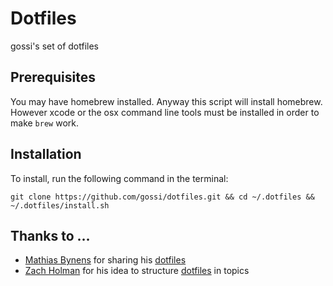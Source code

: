 # Dotfiles

gossi's set of dotfiles

## Prerequisites
You may have homebrew installed. Anyway this script will install homebrew. However xcode or the osx command line tools must be installed in order to make `brew` work.

## Installation

To install, run the following command in the terminal:

```
git clone https://github.com/gossi/dotfiles.git && cd ~/.dotfiles && ~/.dotfiles/install.sh
```

## Thanks to …
* [Mathias Bynens](https://github.com/mathiasbynens) for sharing his [dotfiles](https://github.com/mathiasbynens/dotfiles)
* [Zach Holman](http://github.com/holman) for his idea to structure [dotfiles](https://github.com/holman/dotfiles) in topics

